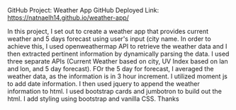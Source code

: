 GitHub Project: Weather App
GitHub Deployed Link: https://natnaelh14.github.io/weather-app/

In this project, I set out to create a weather app that provides current weather and 5 days forecast using user's input 
(city name. In order to achieve this, I used openweathermap API to retrieve the weather data and I then extracted pertinent
information by dynamically parsing the data. I used three separate APIs (Current Weather based on city, UV Index  based on
lan and lon, and 5 day forecast). FOr the 5 day for forecast, I averaged the weather data, as the information is in 3 hour
increment. I utilized moment js to add date information. I then used jquery to append the weather information to html. I used
bootstrap cards and jumbotron to build out the html. I add styling using bootstrap and vanilla CSS. Thanks 
